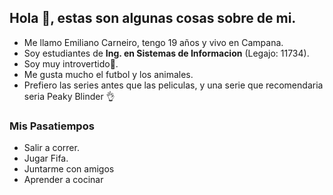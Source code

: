 ## Hola 👋, estas son algunas cosas sobre de mi.
- Me llamo Emiliano Carneiro, tengo 19 años y vivo en Campana.
- Soy estudiantes de **Ing. en Sistemas de Informacion** (Legajo: 11734).
- Soy muy introvertido😬.
- Me gusta mucho el futbol y los animales.
- Prefiero las series antes que las peliculas, y una serie que recomendaria seria Peaky Blinder 👌

### Mis Pasatiempos
- Salir a correr.
- Jugar Fifa.
- Juntarme con amigos
- Aprender a cocinar

